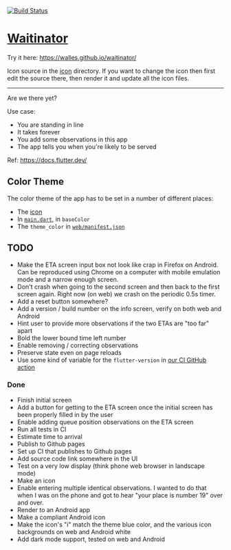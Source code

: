 <a href="https://github.com/walles/waitinator/actions"><img src="https://github.com/walles/waitinator/workflows/test-and-deploy/badge.svg" alt="Build Status"></a>

# [Waitinator](https://walles.github.io/waitinator/)

Try it here: <https://walles.github.io/waitinator/>

Icon source in the [icon](icon) directory. If you want to change the icon then
first edit the source there, then render it and update all the icon files.

---

Are we there yet?

Use case:

- You are standing in line
- It takes forever
- You add some observations in this app
- The app tells you when you're likely to be served

Ref: <https://docs.flutter.dev/>

## Color Theme

The color theme of the app has to be set in a number of different places:

- The [icon](icon/)
- In [`main.dart`](lib/main.dart), in `baseColor`
- The `theme_color` in [`web/manifest.json`](web/manifest.json)

## TODO

- Make the ETA screen input box not look like crap in Firefox on Android. Can be
  reproduced using Chrome on a computer with mobile emulation mode and a narrow
  enough screen.
- Don't crash when going to the second screen and then back to the first screen
  again. Right now (on web) we crash on the periodic 0.5s timer.
- Add a reset button somewhere?
- Add a version / build number on the info screen, verify on both web and
  Android
- Hint user to provide more observations if the two ETAs are "too far" apart
- Bold the lower bound time left number
- Enable removing / correcting observations
- Preserve state even on page reloads
- Use some kind of variable for the `flutter-version` in [our CI GitHub action](/.github/workflows/test-and-deploy.yaml)

### Done

- Finish initial screen
- Add a button for getting to the ETA screen once the initial screen has been
  properly filled in by the user
- Enable adding queue position observations on the ETA screen
- Run all tests in CI
- Estimate time to arrival
- Publish to Github pages
- Set up CI that publishes to Github pages
- Add source code link somewhere in the UI
- Test on a very low display (think phone web browser in landscape mode)
- Make an icon
- Enable entering multiple identical observations. I wanted to do that when I
  was on the phone and got to hear "your place is number 19" over and over.
- Render to an Android app
- Make a compliant Android icon
- Make the icon's "i" match the theme blue color, and the various icon
  backgrounds on web and Android white
- Add dark mode support, tested on web and Android
